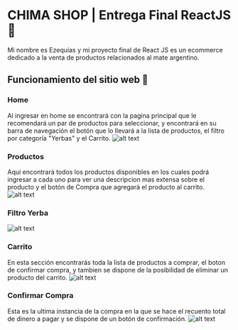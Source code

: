 
# CHIMA SHOP | Entrega Final ReactJS 📝  
Mi nombre es Ezequías y mi proyecto final de React JS es un ecommerce dedicado a la venta de productos relacionados al mate argentino.

## Funcionamiento del sitio web 🚀  
### Home
Al ingresar en home se encontrará con la pagina principal que le recomendará un par de productos para seleccionar, y encontrará en su barra de navegación el botón que lo llevará a la lista de productos, el filtro por categoría "Yerbas" y el Carrito.
![alt text](https://i.ibb.co/pRKWSg5/1.jpg)

### Productos
Aquí encontrará todos los productos disponibles en los cuales podrá ingresar a cada uno para ver una descripcion mas extensa sobre el producto y el botón de Compra que agregará el producto al carrito.
![alt text](https://i.ibb.co/BsDWqP6/2.jpg)

### Filtro Yerba

![alt text](https://i.ibb.co/f9DjpYN/3.jpg)

### Carrito 
En esta sección encontrarás toda la lista de productos a comprar, el boton de confirmar compra, y tambien se dispone de la posibilidad de eliminar un producto del carrito.
![alt text](https://i.ibb.co/z8Gv5fd/4.jpg)

### Confirmar Compra
Esta es la ultima instancia de la compra en la que se hace el recuento total de dinero a pagar y se dispone de un botón de confirmación.
![alt text](https://i.ibb.co/bmWhhZN/5.jpg)

